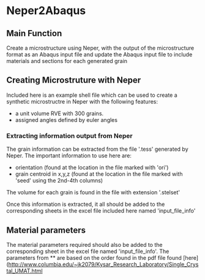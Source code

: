# Neper2Abaqus
## Main Function
Create a microstructure using Neper, with the output of the microstructure format as an Abaqus input file and update the Abaqus input file to include materials and sections for each generated grain
## Creating Microstruture with Neper
Included here is an example shell file which can be used to create a synthetic microstructre in Neper with the following features:
* a unit volume RVE with 300 grains.
* assigned angles defined by euler angles
### Extracting information output from Neper
The grain information can be extracted from the file '.tess' generated by Neper.
The important information to use here are:
* orientation (found at the location in the file marked with 'ori')
* grain centroid in x,y,z (found at the location in the file marked with 'seed' using the 2nd-4th columns)

The volume for each grain is found in the file with extension '.stelset'

Once this information is extracted, it all should be added to the corresponding sheets in the excel file included here named 'input_file_info'

## Material parameters
The material parameters required should also be added to the corresponding sheet in the excel file named 'input_file_info'.  The parameters from ** are based on the order found in the pdf file found [here](http://www.columbia.edu/~jk2079/Kysar_Research_Laboratory/Single_Crystal_UMAT.html
